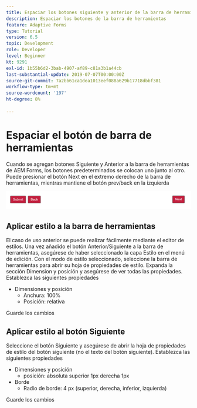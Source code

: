 ```yaml
---
title: Espaciar los botones siguiente y anterior de la barra de herramientas
description: Espaciar los botones de la barra de herramientas
feature: Adaptive Forms
type: Tutorial
version: 6.5
topic: Development
role: Developer
level: Beginner
kt: 9291
exl-id: 1b55b6d2-3bab-4907-af89-c81a3b1a44cb
last-substantial-update: 2019-07-07T00:00:00Z
source-git-commit: 7a2bb61ca1dea1013eef088a629b17718dbbf381
workflow-type: tm+mt
source-wordcount: '197'
ht-degree: 8%

---
```


# Espaciar el botón de barra de herramientas

Cuando se agregan botones Siguiente y Anterior a la barra de herramientas de AEM Forms, los botones predeterminados se colocan uno junto al otro. Puede presionar el botón Next en el extremo derecho de la barra de herramientas, mientras mantiene el botón prev/back en la izquierda

![espaciado de barra de herramientas](assets/toolbar-spacing.png)


## Aplicar estilo a la barra de herramientas

El caso de uso anterior se puede realizar fácilmente mediante el editor de estilos. Una vez añadido el botón Anterior/Siguiente a la barra de herramientas, asegúrese de haber seleccionado la capa Estilo en el menú de edición. Con el modo de estilo seleccionado, seleccione la barra de herramientas para abrir su hoja de propiedades de estilo. Expanda la sección Dimension y posición y asegúrese de ver todas las propiedades. Establezca las siguientes propiedades
* Dimensiones y posición
   * Anchura: 100%
   * Posición: relativa

Guarde los cambios

## Aplicar estilo al botón Siguiente

Seleccione el botón Siguiente y asegúrese de abrir la hoja de propiedades de estilo del botón siguiente (no el texto del botón siguiente). Establezca las siguientes propiedades
* Dimensiones y posición
   * posición: absoluta superior 1px derecha 1px
* Borde
   * Radio de borde: 4 px (superior, derecha, inferior, izquierda)

Guarde los cambios
